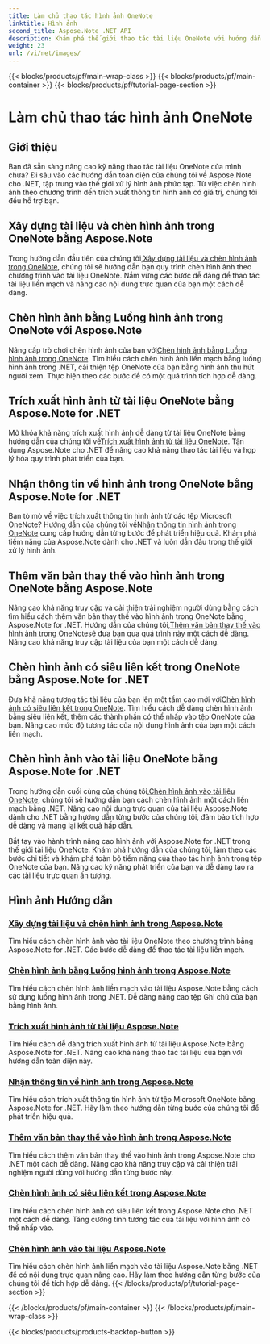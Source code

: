 ```yaml
---
title: Làm chủ thao tác hình ảnh OneNote
linktitle: Hình ảnh
second_title: Aspose.Note .NET API
description: Khám phá thế giới thao tác tài liệu OneNote với hướng dẫn Aspose.Note for .NET về xử lý hình ảnh liền mạch. Nâng cao nội dung hình ảnh của bạn một cách dễ dàng.
weight: 23
url: /vi/net/images/
---
```


{{< blocks/products/pf/main-wrap-class >}}
{{< blocks/products/pf/main-container >}}
{{< blocks/products/pf/tutorial-page-section >}}

# Làm chủ thao tác hình ảnh OneNote

## Giới thiệu

Bạn đã sẵn sàng nâng cao kỹ năng thao tác tài liệu OneNote của mình chưa? Đi sâu vào các hướng dẫn toàn diện của chúng tôi về Aspose.Note cho .NET, tập trung vào thế giới xử lý hình ảnh phức tạp. Từ việc chèn hình ảnh theo chương trình đến trích xuất thông tin hình ảnh có giá trị, chúng tôi đều hỗ trợ bạn.

## Xây dựng tài liệu và chèn hình ảnh trong OneNote bằng Aspose.Note
 Trong hướng dẫn đầu tiên của chúng tôi,[Xây dựng tài liệu và chèn hình ảnh trong OneNote](./build-doc-insert-image/), chúng tôi sẽ hướng dẫn bạn quy trình chèn hình ảnh theo chương trình vào tài liệu OneNote. Nắm vững các bước dễ dàng để thao tác tài liệu liền mạch và nâng cao nội dung trực quan của bạn một cách dễ dàng.

## Chèn hình ảnh bằng Luồng hình ảnh trong OneNote với Aspose.Note
 Nâng cấp trò chơi chèn hình ảnh của bạn với[Chèn hình ảnh bằng Luồng hình ảnh trong OneNote](./insert-image-using-image-stream/). Tìm hiểu cách chèn hình ảnh liền mạch bằng luồng hình ảnh trong .NET, cải thiện tệp OneNote của bạn bằng hình ảnh thu hút người xem. Thực hiện theo các bước để có một quá trình tích hợp dễ dàng.

## Trích xuất hình ảnh từ tài liệu OneNote bằng Aspose.Note for .NET
 Mở khóa khả năng trích xuất hình ảnh dễ dàng từ tài liệu OneNote bằng hướng dẫn của chúng tôi về[Trích xuất hình ảnh từ tài liệu OneNote](./extract-images/). Tận dụng Aspose.Note cho .NET để nâng cao khả năng thao tác tài liệu và hợp lý hóa quy trình phát triển của bạn.

## Nhận thông tin về hình ảnh trong OneNote bằng Aspose.Note for .NET
 Bạn tò mò về việc trích xuất thông tin hình ảnh từ các tệp Microsoft OneNote? Hướng dẫn của chúng tôi về[Nhận thông tin hình ảnh trong OneNote](./get-info-of-images/) cung cấp hướng dẫn từng bước để phát triển hiệu quả. Khám phá tiềm năng của Aspose.Note dành cho .NET và luôn dẫn đầu trong thế giới xử lý hình ảnh.

## Thêm văn bản thay thế vào hình ảnh trong OneNote bằng Aspose.Note
 Nâng cao khả năng truy cập và cải thiện trải nghiệm người dùng bằng cách tìm hiểu cách thêm văn bản thay thế vào hình ảnh trong OneNote bằng Aspose.Note for .NET. Hướng dẫn của chúng tôi,[Thêm văn bản thay thế vào hình ảnh trong OneNote](./image-alternative-text/)sẽ đưa bạn qua quá trình này một cách dễ dàng. Nâng cao khả năng truy cập tài liệu của bạn một cách dễ dàng.

## Chèn hình ảnh có siêu liên kết trong OneNote bằng Aspose.Note for .NET
 Đưa khả năng tương tác tài liệu của bạn lên một tầm cao mới với[Chèn hình ảnh có siêu liên kết trong OneNote](./insert-image-hyperlink/). Tìm hiểu cách dễ dàng chèn hình ảnh bằng siêu liên kết, thêm các thành phần có thể nhấp vào tệp OneNote của bạn. Nâng cao mức độ tương tác của nội dung hình ảnh của bạn một cách liền mạch.

## Chèn hình ảnh vào tài liệu OneNote bằng Aspose.Note for .NET
 Trong hướng dẫn cuối cùng của chúng tôi,[Chèn hình ảnh vào tài liệu OneNote](./insert-images/), chúng tôi sẽ hướng dẫn bạn cách chèn hình ảnh một cách liền mạch bằng .NET. Nâng cao nội dung trực quan của tài liệu Aspose.Note dành cho .NET bằng hướng dẫn từng bước của chúng tôi, đảm bảo tích hợp dễ dàng và mang lại kết quả hấp dẫn.

Bắt tay vào hành trình nâng cao hình ảnh với Aspose.Note for .NET trong thế giới tài liệu OneNote. Khám phá hướng dẫn của chúng tôi, làm theo các bước chi tiết và khám phá toàn bộ tiềm năng của thao tác hình ảnh trong tệp OneNote của bạn. Nâng cao kỹ năng phát triển của bạn và dễ dàng tạo ra các tài liệu trực quan ấn tượng.
## Hình ảnh Hướng dẫn
### [Xây dựng tài liệu và chèn hình ảnh trong Aspose.Note](./build-doc-insert-image/)
Tìm hiểu cách chèn hình ảnh vào tài liệu OneNote theo chương trình bằng Aspose.Note for .NET. Các bước dễ dàng để thao tác tài liệu liền mạch.
### [Chèn hình ảnh bằng Luồng hình ảnh trong Aspose.Note](./insert-image-using-image-stream/)
Tìm hiểu cách chèn hình ảnh liền mạch vào tài liệu Aspose.Note bằng cách sử dụng luồng hình ảnh trong .NET. Dễ dàng nâng cao tệp Ghi chú của bạn bằng hình ảnh.
### [Trích xuất hình ảnh từ tài liệu Aspose.Note](./extract-images/)
Tìm hiểu cách dễ dàng trích xuất hình ảnh từ tài liệu Aspose.Note bằng Aspose.Note for .NET. Nâng cao khả năng thao tác tài liệu của bạn với hướng dẫn toàn diện này.
### [Nhận thông tin về hình ảnh trong Aspose.Note](./get-info-of-images/)
Tìm hiểu cách trích xuất thông tin hình ảnh từ tệp Microsoft OneNote bằng Aspose.Note for .NET. Hãy làm theo hướng dẫn từng bước của chúng tôi để phát triển hiệu quả.
### [Thêm văn bản thay thế vào hình ảnh trong Aspose.Note](./image-alternative-text/)
Tìm hiểu cách thêm văn bản thay thế vào hình ảnh trong Aspose.Note cho .NET một cách dễ dàng. Nâng cao khả năng truy cập và cải thiện trải nghiệm người dùng với hướng dẫn từng bước này.
### [Chèn hình ảnh có siêu liên kết trong Aspose.Note](./insert-image-hyperlink/)
Tìm hiểu cách chèn hình ảnh có siêu liên kết trong Aspose.Note cho .NET một cách dễ dàng. Tăng cường tính tương tác của tài liệu với hình ảnh có thể nhấp vào.
### [Chèn hình ảnh vào tài liệu Aspose.Note](./insert-images/)
Tìm hiểu cách chèn hình ảnh liền mạch vào tài liệu Aspose.Note bằng .NET để có nội dung trực quan nâng cao. Hãy làm theo hướng dẫn từng bước của chúng tôi để tích hợp dễ dàng.
{{< /blocks/products/pf/tutorial-page-section >}}

{{< /blocks/products/pf/main-container >}}
{{< /blocks/products/pf/main-wrap-class >}}

{{< blocks/products/products-backtop-button >}}
